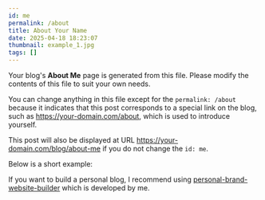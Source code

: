 ```yaml
---
id: me
permalink: /about
title: About Your Name
date: 2025-04-18 18:23:07
thumbnail: example_1.jpg
tags: []
---
```


Your blog's **About Me** page is generated from this file. Please modify the contents of this file to suit your own needs.

You can change anything in this file except for the `permalink: /about` because it indicates that this post corresponds to a special link on the blog, such as https://your-domain.com/about, which is used to introduce yourself.

This post will also be displayed at URL https://your-domain.com/blog/about-me if you do not change the `id: me`.

Below is a short example:

If you want to build a personal blog, I recommend using [personal-brand-website-builder](https://github.com/PersonalBranding/personal-brand-website-builder) which is developed by me.

